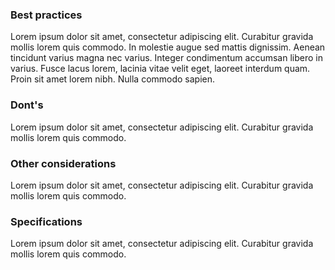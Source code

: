 ### Best practices

Lorem ipsum dolor sit amet, consectetur adipiscing elit. Curabitur gravida mollis lorem quis commodo. In molestie augue sed mattis dignissim. Aenean tincidunt varius magna nec varius. Integer condimentum accumsan libero in varius. Fusce lacus lorem, lacinia vitae velit eget, laoreet interdum quam. Proin sit amet lorem nibh. Nulla commodo sapien.

### Dont's

Lorem ipsum dolor sit amet, consectetur adipiscing elit. Curabitur gravida mollis lorem quis commodo.

### Other considerations

Lorem ipsum dolor sit amet, consectetur adipiscing elit. Curabitur gravida mollis lorem quis commodo.

### Specifications

Lorem ipsum dolor sit amet, consectetur adipiscing elit. Curabitur gravida mollis lorem quis commodo.
